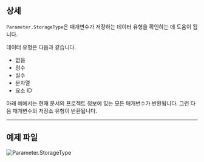 ## 상세
`Parameter.StorageType`은 매개변수가 저장하는 데이터 유형을 확인하는 데 도움이 됩니다.

데이터 유형은 다음과 같습니다.
- 없음
- 정수
- 실수
- 문자열
- 요소 ID

아래 예에서는 현재 문서의 프로젝트 정보에 있는 모든 매개변수가 반환됩니다. 그런 다음 매개변수의 저장소 유형이 반환됩니다.

___
## 예제 파일

![Parameter.StorageType](./Revit.Elements.Parameter.StorageType_img.jpg)
